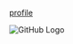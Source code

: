 [profile](https://www.codewars.com/users/spprssr)

![GitHub Logo](https://i.gyazo.com/bb9d1c3e9202fe9b6eff4000dc166612.png)

